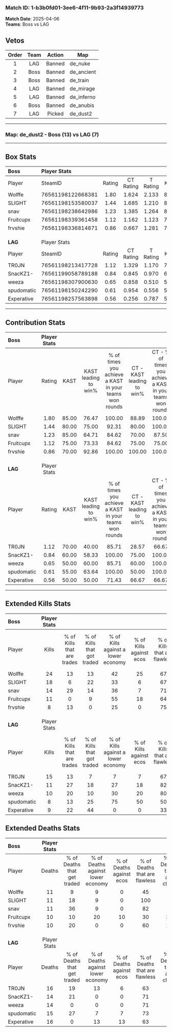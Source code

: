 ### Match ID: 1-b3b0fd01-3ee6-4f11-9b93-2a3f14939773  
**Match Date**: 2025-04-06  
**Teams**: Boss vs LAG  

## Vetos  

| Order | Team | Action | Map |
| :---: | :--: | :----: | --- |
| 1 | LAG | Banned | de_nuke |
| 2 | Boss | Banned | de_ancient |
| 3 | Boss | Banned | de_train |
| 4 | LAG | Banned | de_mirage |
| 5 | LAG | Banned | de_inferno |
| 6 | Boss | Banned | de_anubis |
| 7 | LAG | Picked | de_dust2 |

---  

### **Map**: de_dust2 - Boss (13) vs LAG (7)  
---  

## Box Stats  

| **Boss**   | Player Stats      |        |           |          |       |       |       |         |        |      |     |
| :- | :- | :-: | :-: | :-: | :-: | :-: | :-: | :-: | :-: | :-: | :-: |
| Player     | SteamID           | Rating | CT Rating | T Rating | KAST  |  ADR  | Kills | Assists | Deaths | K/D  | HS% |
| Wolffe     | 76561198122668381 |  1.80  |   1.624   |  2.133   | 85.00 | 107.8 |  24   |    6    |   11   | 2.18 | 58  |
| SLIGHT     | 76561198153580037 |  1.44  |   1.685   |  1.210   | 80.00 | 93.3  |  18   |    2    |   11   | 1.64 | 27  |
| snav       | 76561198238642986 |  1.23  |   1.385   |  1.264   | 85.00 | 68.6  |  14   |    3    |   11   | 1.27 | 64  |
| Fruitcupx  | 76561198339361458 |  1.12  |   1.162   |  1.123   | 75.00 | 84.5  |  11   |    6    |   10   | 1.10 | 36  |
| frvshie    | 76561198336814871 |  0.86  |   0.667   |  1.281   | 70.00 | 52.4  |   8   |    8    |   10   | 0.80 | 62  |
|            |                   |        |           |          |       |       |       |         |        |      |     |
|            |                   |        |           |          |       |       |       |         |        |      |     |
|            |                   |        |           |          |       |       |       |         |        |      |     |
| **LAG**    | Player Stats      |        |           |          |       |       |       |         |        |      |     |
| Player     | SteamID           | Rating | CT Rating | T Rating | KAST  |  ADR  | Kills | Assists | Deaths | K/D  | HS% |
| TR0JN      | 76561198213417728 |  1.12  |   1.329   |  1.170   | 70.00 | 96.2  |  15   |    3    |   16   | 0.94 | 53  |
| SnacKZ1-   | 76561199058789188 |  0.84  |   0.845   |  0.970   | 60.00 | 63.5  |  11   |    7    |   14   | 0.79 | 54  |
| weeza      | 76561198307900630 |  0.65  |   0.858   |  0.510   | 50.00 | 48.1  |  10   |    2    |   14   | 0.71 | 60  |
| spudomatic | 76561198150242290 |  0.61  |   0.954   |  0.556   | 55.00 | 51.5  |   8   |    7    |   15   | 0.53 | 37  |
| Experative | 76561198257563898 |  0.56  |   0.256   |  0.787   | 50.00 | 54.2  |   9   |    0    |   16   | 0.56 | 66  |
---  

## Contribution Stats  

| **Boss**   | Player Stats |       |                      |                                                        |                           |                                                             |                          |                                                            |
| :- | :-: | :-: | :-: | :-: | :-: | :-: | :-: | :-: |
| Player     |    Rating    | KAST  | KAST leading to win% | % of times you achieve a KAST in your teams won rounds | CT - KAST leading to win% | CT - % of times you achieve a KAST in your teams won rounds | T - KAST leading to win% | T - % of times you achieve a KAST in your teams won rounds |
| Wolffe     |     1.80     | 85.00 |        76.47         |                         100.00                         |           88.89           |                           100.00                            |          62.50           |                           100.00                           |
| SLIGHT     |     1.44     | 80.00 |        75.00         |                         92.31                          |           80.00           |                           100.00                            |          66.67           |                           80.00                            |
| snav       |     1.23     | 85.00 |        64.71         |                         84.62                          |           70.00           |                            87.50                            |          57.14           |                           80.00                            |
| Fruitcupx  |     1.12     | 75.00 |        73.33         |                         84.62                          |           75.00           |                            75.00                            |          71.43           |                           100.00                           |
| frvshie    |     0.86     | 70.00 |        92.86         |                         100.00                         |          100.00           |                           100.00                            |          83.33           |                           100.00                           |
|            |              |       |                      |                                                        |                           |                                                             |                          |                                                            |
|            |              |       |                      |                                                        |                           |                                                             |                          |                                                            |
|            |              |       |                      |                                                        |                           |                                                             |                          |                                                            |
| **LAG**    | Player Stats |       |                      |                                                        |                           |                                                             |                          |                                                            |
| Player     |    Rating    | KAST  | KAST leading to win% | % of times you achieve a KAST in your teams won rounds | CT - KAST leading to win% | CT - % of times you achieve a KAST in your teams won rounds | T - KAST leading to win% | T - % of times you achieve a KAST in your teams won rounds |
| TR0JN      |     1.12     | 70.00 |        40.00         |                         85.71                          |           28.57           |                            66.67                            |          50.00           |                           100.00                           |
| SnacKZ1-   |     0.84     | 60.00 |        58.33         |                         100.00                         |           75.00           |                           100.00                            |          50.00           |                           100.00                           |
| weeza      |     0.65     | 50.00 |        60.00         |                         85.71                          |           60.00           |                           100.00                            |          60.00           |                           75.00                            |
| spudomatic |     0.61     | 55.00 |        63.64         |                         100.00                         |           50.00           |                           100.00                            |          80.00           |                           100.00                           |
| Experative |     0.56     | 50.00 |        50.00         |                         71.43                          |           66.67           |                            66.67                            |          42.86           |                           75.00                            |
---  

## Extended Kills Stats  

| **Boss**   | Player Stats |                            |                            |                                    |                         |                              |                                 |                                       |                    |           |
| :- | :-: | :-: | :-: | :-: | :-: | :-: | :-: | :-: | :-: | :-: |
| Player     |    Kills     | % of Kills that are trades | % of Kills that got traded | % of Kills against a lower economy | % of Kills against ecos | % of Kills that are flawless | % of Kills that are close duels | % of Kills that are assisted by flash | Pistol Round Kills | AWP Kills |
| Wolffe     |      24      |             13             |             13             |                 42                 |           25            |              67              |                4                |                   4                   |         0          |     2     |
| SLIGHT     |      18      |             6              |             22             |                 33                 |            6            |              67              |                6                |                  11                   |         12         |     3     |
| snav       |      14      |             29             |             14             |                 36                 |            7            |              71              |                0                |                   7                   |         0          |     2     |
| Fruitcupx  |      11      |             0              |             9              |                 55                 |           18            |              64              |                0                |                   0                   |         0          |     1     |
| frvshie    |      8       |             13             |             0              |                 25                 |            0            |              75              |                0                |                   0                   |         0          |     1     |
|            |              |                            |                            |                                    |                         |                              |                                 |                                       |                    |           |
|            |              |                            |                            |                                    |                         |                              |                                 |                                       |                    |           |
|            |              |                            |                            |                                    |                         |                              |                                 |                                       |                    |           |
| **LAG**    | Player Stats |                            |                            |                                    |                         |                              |                                 |                                       |                    |           |
| Player     |    Kills     | % of Kills that are trades | % of Kills that got traded | % of Kills against a lower economy | % of Kills against ecos | % of Kills that are flawless | % of Kills that are close duels | % of Kills that are assisted by flash | Pistol Round Kills | AWP Kills |
| TR0JN      |      15      |             13             |             7              |                 7                  |            7            |              67              |                7                |                   7                   |         5          |     1     |
| SnacKZ1-   |      11      |             27             |             18             |                 27                 |           18            |              82              |                9                |                   9                   |         0          |     4     |
| weeza      |      10      |             20             |             10             |                 30                 |           20            |              80              |                0                |                   0                   |         0          |     2     |
| spudomatic |      8       |             13             |             25             |                 75                 |           50            |              50              |               13                |                   0                   |         0          |     0     |
| Experative |      9       |             22             |             44             |                 0                  |            0            |              33              |               11                |                   0                   |         0          |     2     |
## Extended Deaths Stats  

| **Boss**   | Player Stats |                             |                                   |                          |                               |                            |                           |               |
| :- | :-: | :-: | :-: | :-: | :-: | :-: | :-: | :-: |
| Player     |    Deaths    | % of Deaths that get traded | % of Deaths against lower economy | % of Deaths against ecos | % of Deaths that are flawless | % of Deaths that are close | % of Deaths while blinded | Deaths to AWP |
| Wolffe     |      11      |              9              |                 9                 |            0             |              45               |             0              |             0             |       1       |
| SLIGHT     |      11      |             18              |                 9                 |            0             |              100              |             0              |            18             |       1       |
| snav       |      11      |             36              |                 9                 |            0             |              82               |             0              |             0             |       3       |
| Fruitcupx  |      10      |             10              |                20                 |            10            |              30               |             30             |             0             |       0       |
| frvshie    |      10      |             20              |                 0                 |            0             |              60               |             10             |             0             |       0       |
|            |              |                             |                                   |                          |                               |                            |                           |               |
|            |              |                             |                                   |                          |                               |                            |                           |               |
|            |              |                             |                                   |                          |                               |                            |                           |               |
| **LAG**    | Player Stats |                             |                                   |                          |                               |                            |                           |               |
| Player     |    Deaths    | % of Deaths that get traded | % of Deaths against lower economy | % of Deaths against ecos | % of Deaths that are flawless | % of Deaths that are close | % of Deaths while blinded | Deaths to AWP |
| TR0JN      |      16      |             19              |                13                 |            6             |              63               |             0              |             0             |       2       |
| SnacKZ1-   |      14      |             21              |                 0                 |            0             |              71               |             7              |            14             |       2       |
| weeza      |      14      |              0              |                 0                 |            0             |              71               |             0              |             7             |       4       |
| spudomatic |      15      |             27              |                 7                 |            7             |              73               |             0              |             7             |       2       |
| Experative |      16      |              0              |                13                 |            13            |              63               |             6              |             0             |       2       |
